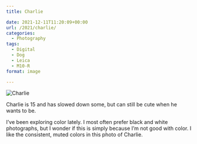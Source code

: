 ```yaml
---
title: Charlie

date: 2021-12-11T11:20:09+00:00
url: /2021/charlie/
categories:
  - Photography
tags:
  - Digital
  - Dog
  - Leica
  - M10-R
format: image

---
```



![Charlie](/img/2021/12/20211210-M10R0106.jpg "Charlie")

Charlie is 15 and has slowed down some, but can still be cute when he wants to be.

I&#8217;ve been exploring color lately. I most often prefer black and white photographs, but I wonder if this is simply because I&#8217;m not good with color. I like the consistent, muted colors in this photo of Charlie.

 
 